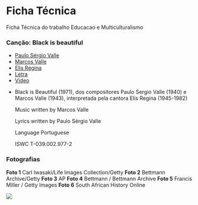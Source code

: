 # Ficha Técnica  

Ficha Técnica do trabalho Educacao e Multiculturalismo

### Canção: Black is beautiful 

 - [Paulo Sérgio Valle](https://pt.wikipedia.org/wiki/Paulo_S%C3%A9rgio_Valle)
 - [Marcos Valle](https://pt.wikipedia.org/wiki/Marcos_Valle)
 - [Elis Regina](https://pt.wikipedia.org/wiki/Elis_Regina)
 - [Letra](http://www.paulosergiovalle.com.br/asletras.htm)
 - [Video](https://youtu.be/BzrGDTUQ_KE)

* Black is Beautiful (1971), dos compositores Paulo Sergio Valle (1940) e Marcos Valle (1943), interpretada pela cantora Elis Regina (1945-1982)

    Music written by Marcos Valle
        
    Lyrics written by Paulo Sérgio Valle
        
    Language Portuguese
        
    ISWC T-039.002.977-2


### Fotografias 

   **Foto 1** Carl Iwasaki/Life Images Collection/Getty
   **Foto 2** Bettmann Archive/Getty
   **Foto 3** AP
   **Foto 4** Bettmann / Bettmann Archive
   **Foto 5** Francis Miller / Getty Images
   **Foto 6** South African History Online
   







[![](https://img.shields.io/badge/Silvia%20de-Almeida-blue)](https://silviadealmeida.github.io/online/)

